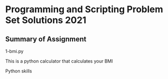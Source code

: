 # Programming and Scripting Problem Set Solutions 2021

## Summary of Assignment

<p>1-bmi.py</p>
<p>This is a python calculator that calculates your BMI</p>
<p>Python skills</p>

